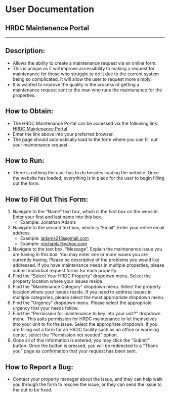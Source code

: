 # User Documentation

## HRDC Maintenance Portal

---

## Description:

- Allows the ability to create a maintenance request via an online form.
- This is unique as it will improve accessibility to making a request for maintenance for those who struggle to do it due to the current system being so complicated. It will allow the user to request more simply.
- It is wanted to improve the quality in the process of getting a maintenance request sent to the man who runs the maintenance for the properties.

## How to Obtain:

- The HRDC Maintenance Portal can be accessed via the following link: [HRDC Maintenance Portal](https://fphillips22.github.io/test-pages/).
- Enter the link above into your preferred browser.
- The page should automatically load to the form where you can fill out your maintenance request.

## How to Run:

- There is nothing the user has to do besides loading the website. Once the website has loaded, everything is in place for the user to begin filling out the form.

## How to Fill Out This Form:

1. Navigate to the “Name” text box, which is the first box on the website. Enter your first and last name into this box.
   - Example: Jonathan Adams
2. Navigate to the second text box, which is “Email”. Enter your entire email address.
   - Example: jadams213@gmail.com
   - Example: michaelJ@yahoo.com
3. Navigate to the text box, “Message”. Explain the maintenance issue you are having in this box. You may enter one or more issues you are currently having. Please be descriptive of the problems you would like addressed. If you have maintenance needs in multiple properties, please submit individual request forms for each property.
4. Find the “Select Your HRDC Property” dropdown menu. Select the property location where your issues reside. 
5. Find the "Maintenance Category" dropdown menu. Select the property location where your issues reside. If you need to address issues in multiple categories, please select the most appropriate dropdown menu.
6. Find the "Urgency" dropdown menu. Please select the appropriate urgency that your needs follow. 
7. Find the "Permission for maintenance to key into your unit?" dropdown menu. This asks permission for HRDC maintenance to let themselves into your unit to fix the issue. Select the appropriate dropdown. If you are filling out a form for an HRDC facility such as an office or warming center, select the "Permission not needed" option.
8. Once all of this information is entered, you may click the “Submit” button. Once the button is pressed, you will be redirected to a “Thank you” page as confirmation that your request has been sent.

## How to Report a Bug:

- Contact your property manager about the issue, and they can help walk you through the form to resolve the issue, or they can send the issue to the out to be fixed.